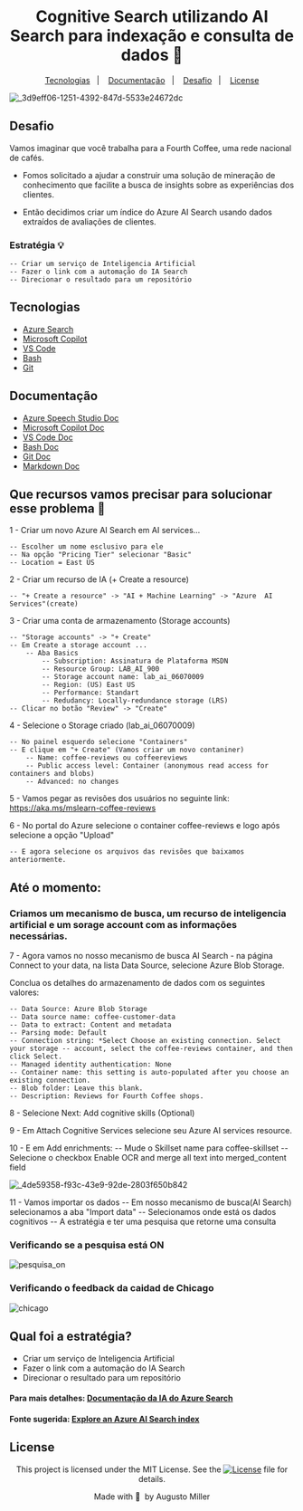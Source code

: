 <div align="center">
 <h1>Cognitive Search utilizando AI Search para indexação e consulta de dados 📅</h1>
</div>

 <p align="center">
  <a href="#Tecnologias">Tecnologias</a>&nbsp;&nbsp;&nbsp;|&nbsp;&nbsp;&nbsp;
  <a href="#Documentação">Documentação</a>&nbsp;&nbsp;&nbsp;|&nbsp;&nbsp;&nbsp;
  <a href="#Desafio">Desafio</a>&nbsp;&nbsp;&nbsp;|&nbsp;&nbsp;&nbsp;
  <a href="#License">License</a></p>

![_3d9eff06-1251-4392-847d-5533e24672dc](https://github.com/augustomiller/AI-Search_index/assets/990877/67d9c7fe-3336-494d-8464-a5407b2c729b)


## Desafio

Vamos imaginar que você trabalha para a Fourth Coffee, uma rede nacional de cafés.

- Fomos solicitado a ajudar a construir uma solução de mineração de conhecimento que facilite a busca de insights sobre as experiências dos clientes.

- Então decidimos criar um índice do Azure AI Search usando dados extraídos de avaliações de clientes.

### Estratégia 💡

    -- Criar um serviço de Inteligencia Artificial
    -- Fazer o link com a automação do IA Search
    -- Direcionar o resultado para um repositório

## Tecnologias

- [Azure Search](https://learn.microsoft.com/pt-br/azure/search/)
- [Microsoft Copilot](https://copilot.microsoft.com/)
- [VS Code](https://code.visualstudio.com/)
- [Bash](https://www.gnu.org/software/bash/)
- [Git](https://git-scm.com/)

## Documentação

- [Azure Speech Studio Doc](https://learn.microsoft.com/pt-br/azure/search/)
- [Microsoft Copilot Doc](https://learn.microsoft.com/en-us/microsoft-copilot-studio/)
- [VS Code Doc](https://code.visualstudio.com/Docs)
- [Bash Doc](https://www.gnu.org/software/bash/manual/bash.html)
- [Git Doc](https://git-scm.com/doc)
- [Markdown Doc](https://google.github.io/styleguide/docguide/style.html)


## Que recursos vamos precisar para solucionar esse problema 🤔

1 - Criar um novo Azure AI Search em AI services...

    -- Escolher um nome esclusivo para ele
    -- Na opção "Pricing Tier" selecionar "Basic"
    -- Location = East US

2 - Criar um recurso de IA (+ Create a resource)

    -- "+ Create a resource" -> "AI + Machine Learning" -> "Azure  AI Services"(create)

3 - Criar uma conta de armazenamento (Storage accounts)

    -- "Storage accounts" -> "+ Create"
    -- Em Create a storage account ...
        -- Aba Basics
            -- Subscription: Assinatura de Plataforma MSDN
            -- Resource Group: LAB_AI_900
            -- Storage account name: lab_ai_06070009
            -- Region: (US) East US
            -- Performance: Standart
            -- Redudancy: Locally-redundance storage (LRS)
    -- Clicar no botão "Review" -> "Create"

4 - Selecione o Storage criado (lab_ai_06070009)

    -- No painel esquerdo selecione "Containers"
    -- E clique em "+ Create" (Vamos criar um novo contaniner)
        -- Name: coffee-reviews ou coffeereviews
        -- Public access level: Container (anonymous read access for containers and blobs)
        -- Advanced: no changes

5 - Vamos pegar as revisões dos usuários no seguinte link: https://aka.ms/mslearn-coffee-reviews

6 - No portal do Azure selecione o container coffee-reviews e logo após selecione a opção "Upload"

    -- E agora selecione os arquivos das revisões que baixamos anteriormente.

## Até o momento:
 
### Criamos um mecanismo de busca, um recurso de inteligencia artificial e um sorage account com as informações necessárias.

7 - Agora vamos no nosso mecanismo de busca AI Search - na página Connect to your data, na lista Data Source, selecione Azure Blob Storage. 

Conclua os detalhes do armazenamento de dados com os seguintes valores:

    -- Data Source: Azure Blob Storage
    -- Data source name: coffee-customer-data
    -- Data to extract: Content and metadata
    -- Parsing mode: Default
    -- Connection string: *Select Choose an existing connection. Select your storage -- account, select the coffee-reviews container, and then click Select.
    -- Managed identity authentication: None
    -- Container name: this setting is auto-populated after you choose an existing connection.
    -- Blob folder: Leave this blank.
    -- Description: Reviews for Fourth Coffee shops.

8 - Selecione Next: Add cognitive skills (Optional)

9 - Em Attach Cognitive Services selecione seu Azure AI services resource.

10 - E em Add enrichments:
    -- Mude o Skillset name para coffee-skillset
    -- Selecione o checkbox Enable OCR and merge all text into merged_content field

![_4de59358-f93c-43e9-92de-2803f650b842](https://github.com/augustomiller/AI-Search_index/assets/990877/11d0df84-8c9b-463d-afa3-8865ed82206a)

11 - Vamos importar os dados
    -- Em nosso mecanismo de busca(AI Search) selecionamos a aba "Import data"
    -- Selecionamos onde está os dados cognitivos
    -- A estratégia e ter uma pesquisa que retorne uma consulta

### Verificando se a pesquisa está ON

![pesquisa_on](https://github.com/augustomiller/AI-Search_index/assets/990877/554ef1ce-f499-4ee2-a589-1fc3838fc59b)


### Verificando o feedback da caidad de Chicago

![chicago](https://github.com/augustomiller/AI-Search_index/assets/990877/228da15f-350b-408e-ad80-b92c4fca60d8)

## Qual foi a estratégia?

  - Criar um serviço de Inteligencia Artificial
  - Fazer o link com a automação do IA Search
  - Direcionar o resultado para um repositório

#### Para mais detalhes: [Documentação da IA do Azure Search](https://learn.microsoft.com/pt-br/azure/search/)

#### Fonte sugerida: [Explore an Azure AI Search index](https://microsoftlearning.github.io/mslearn-ai-fundamentals/Instructions/Labs/11-ai-search.html#learn-more)


## License

<div align="center">
  
<p>This project is licensed under the MIT License. See the
  <a href="https://mit-license.org/">
    <img src="https://img.shields.io/static/v1?label=license&message=MIT&color=5965E0&labelColor=121214" alt="License"></a> file for details.</p>
<p>Made with&nbsp;💙 &nbsp;by Augusto Miller</p>
  
<div>
